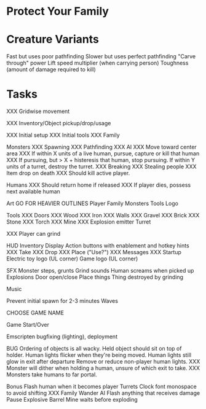 Protect Your Family
===================

# Creature Variants

Fast but uses poor pathfinding
Slower but uses perfect pathfinding
"Carve through" power
Lift speed multiplier (when carrying person)
Toughness (amount of damage required to kill)

# Tasks

XXX Gridwise movement

XXX Inventory/Object pickup/drop/usage

XXX Initial setup
XXX Initial tools
XXX Family

Monsters
XXX Spawning
XXX Pathfinding
XXX AI
XXX     Move toward center area
XXX     If within X units of a live human, pursue, capture or kill that human
XXX     If pursuing, but > X + histeresis that human, stop pursuing.
        If within Y units of a turret, destroy the turret.
XXX Breaking
XXX Stealing people
XXX Item drop on death
XXX Should kill active player.

Humans
XXX Should return home if released
XXX If player dies, possess next available human

Art
    GO FOR HEAVIER OUTLINES
    Player
    Family
    Monsters
    Tools
    Logo

Tools
XXX Doors
XXX     Wood
XXX     Iron
XXX Walls
XXX     Gravel
XXX     Brick
XXX     Stone
XXX Torch
XXX Mine
XXX     Explosion emitter
    Turret

XXX Player can grind

HUD
    Inventory Display
    Action buttons with enablement and hotkey hints
XXX        Take
XXX        Drop
XXX       Place ("Use?")
XXX Messages
XXX Startup
    Electric toy logo (UL corner)
    Game logo (UL corner)

SFX
    Monster steps, grunts
    Grind sounds
    Human screams when picked up
    Explosions
    Door open/close
    Place things
    Thing destroyed by grinding

Music

Prevent initial spawn for 2-3 minutes
Waves


CHOOSE GAME NAME

Game Start/Over

Emscripten bugfixing (lighting), deployment

BUG
    Ordering of objects is all wacky.
        Held object should sit on top of holder.
    Human lights flicker when they're being moved.
    Human lights still glow in exit after departure
    Remove or reduce non-player human lights.
XXX Monster will dither when holding a human, unsure of which exit to take.
XXX Monsters take humans to far portal.

Bonus
    Flash human when it becomes player
    Turrets
    Clock font monospace to avoid shifting
XXX Family Wander AI
    Flash anything that receives damage
    Pause
    Explosive Barrel
    Mine waits before exploding
